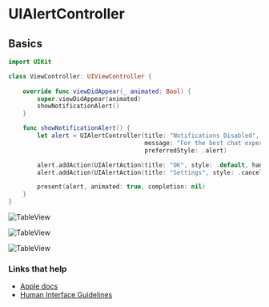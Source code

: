 # UIAlertController

## Basics

```swift
import UIKit

class ViewController: UIViewController {
    
    override func viewDidAppear(_ animated: Bool) {
        super.viewDidAppear(animated)
        showNotificationAlert()
    }

    func showNotificationAlert() {
        let alert = UIAlertController(title: "Notifications Disabled",
                                      message: "For the best chat experience needs notification",
                                      preferredStyle: .alert)

        alert.addAction(UIAlertAction(title: "OK", style: .default, handler: nil))
        alert.addAction(UIAlertAction(title: "Settings", style: .cancel, handler: nil))

        present(alert, animated: true, completion: nil)
    }
}
```

![TableView](https://github.com/jrasmusson/ios-starter-kit/blob/master/basics/UIAlertController/images/alert.png)

![TableView](https://github.com/jrasmusson/ios-starter-kit/blob/master/basics/UIAlertController/images/action-sheet.png)

![TableView](https://github.com/jrasmusson/ios-starter-kit/blob/master/basics/UIAlertController/images/alert-with-textfield.png)


### Links that help
* [Apple docs](https://developer.apple.com/documentation/uikit/uialertcontroller)
* [Human Interface Guidelines](https://developer.apple.com/design/human-interface-guidelines/ios/views/alerts)
